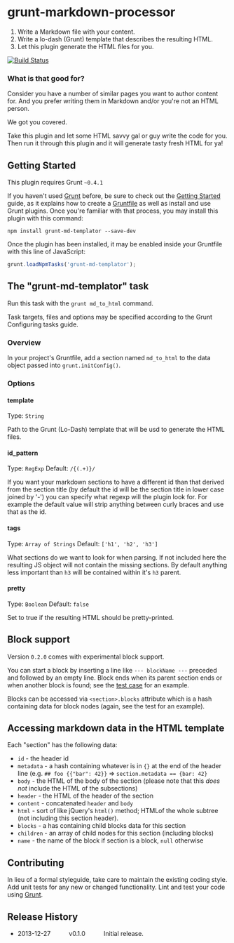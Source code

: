# grunt-markdown-processor

1. Write a Markdown file with your content.
2. Write a lo-dash (Grunt) template that describes the resulting HTML.
3. Let this plugin generate the HTML files for you.

<!--a href="https://nodei.co/npm/restq/"><img src="https://nodei.co/npm/restq.png"></a-->

[![Build Status](https://secure.travis-ci.org/realyze/grunt-md-templator.png)](http://travis-ci.org/realyze/grunt-md-templator)

### What is that good for?
Consider you have a number of similar pages you want to author content for. And you
prefer writing them in Markdown and/or you're not an HTML person.

We got you covered.

Take this plugin and let some HTML savvy gal or guy write the code for you.
Then run it through this plugin and it will generate tasty fresh HTML for ya!

## Getting Started
This plugin requires Grunt `~0.4.1`

If you haven't used [Grunt](http://gruntjs.com/) before, be sure to check out the [Getting Started](http://gruntjs.com/getting-started) guide, as it explains how to create a [Gruntfile](http://gruntjs.com/sample-gruntfile) as well as install and use Grunt plugins. Once you're familiar with that process, you may install this plugin with this command:

```shell
npm install grunt-md-templator --save-dev
```

Once the plugin has been installed, it may be enabled inside your Gruntfile with this line of JavaScript:

```js
grunt.loadNpmTasks('grunt-md-templator');
```

## The "grunt-md-templator" task
Run this task with the `grunt md_to_html` command.

Task targets, files and options may be specified according to the Grunt Configuring tasks guide.


### Overview

In your project's Gruntfile, add a section named `md_to_html` to the data object passed into `grunt.initConfig()`.

### Options

#### template
Type: `String`

Path to the Grunt (Lo-Dash) template that will be usd to generate the HTML files.

#### id\_pattern
Type: `RegExp`
Default: `/{(.+)}/`

If you want your markdown sections to have a different id than that derived
from the section title (by default the id will be the section title in lower
case joined by '-') you can specify what regexp will the plugin look for. For
example the default value will strip anything between curly braces and use that
as the id.

#### tags
Type: `Array of Strings`
Default: `['h1', 'h2', 'h3']`

What sections do we want to look for when parsing. If not included here the
resulting JS object will not contain the missing sections. By default anything
less important than `h3` will be contained within it's `h3` parent.

#### pretty
Type: `Boolean`
Default: `false`

Set to true if the resulting HTML should be pretty-printed.


## Block support
Version `0.2.0` comes with experimental block support.

You can start a block by inserting a line like `--- blockName ---` preceded and
followed by an empty line. Block ends when its parent section ends or when another
block is found; see the [test case](test/fixtures/blocks.md?raw=true) for an example.

Blocks can be accessed via `<section>.blocks` attribute which is a hash containing data for block nodes (again, see the test for an example).


## Accessing markdown data in the HTML template
Each "section" has the following data:

* `id` - the header id
* `metadata` - a hash containing whatever is in `{}` at the end of the header
  line (e.g. `## foo {{"bar": 42}}` => `section.metadata == {bar: 42}`
* `body` - the HTML of the body of the section (please note that this *does not*
  include the HTML of the subsections)
* `header` - the HTML of the header of the section
* `content` -  concatenated `header` and `body`
* `html` - sort of like jQuery's `html()` method; HTMLof the whole subtree (not
  including this section header).
* `blocks` - a has containing child blocks data for this section
* `children` - an array of child nodes for this section (including blocks)
* `name` - the name of the block if section is a block, `null` otherwise


## Contributing
In lieu of a formal styleguide, take care to maintain the existing coding style. Add unit tests for any new or changed functionality. Lint and test your code using [Grunt](http://gruntjs.com/).

## Release History
 * 2013-12-27   v0.1.0   Initial release.

